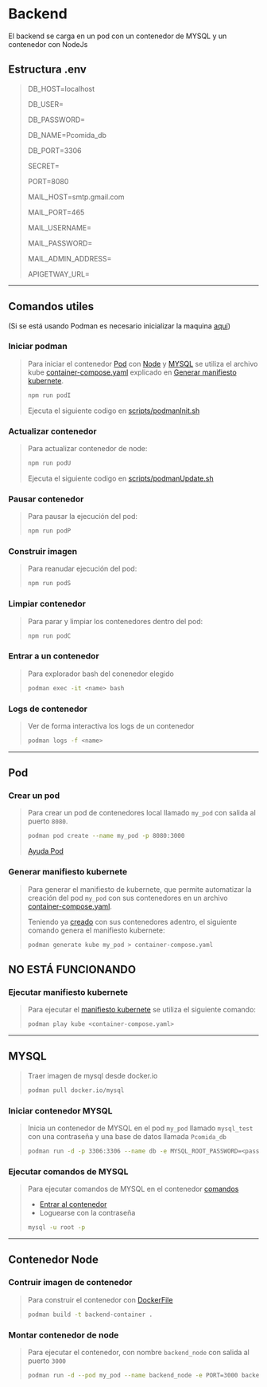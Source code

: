 # Backend

El backend se carga en un pod con un contenedor de MYSQL y un contenedor con NodeJs

## Estructura .env

> DB_HOST=localhost
> 
> DB_USER=
> 
> DB_PASSWORD=
> 
> DB_NAME=Pcomida_db
> 
> DB_PORT=3306
> 
> SECRET=
> 
> PORT=8080
> 
> MAIL_HOST=smtp.gmail.com
> 
> MAIL_PORT=465
> 
> MAIL_USERNAME=
> 
> MAIL_PASSWORD=
> 
> MAIL_ADMIN_ADDRESS=
> 
> APIGETWAY_URL=

--- 

## Comandos utiles

(Si se está usando Podman es necesario inicializar la maquina [aquí](https://github.com/containers/podman/blob/main/docs/tutorials/podman-for-windows.md))

### Iniciar podman

> Para iniciar el contenedor [Pod](#pod) con [Node](#contenedor-node) y [MYSQL](#mysql) se utiliza el archivo kube [container-compose.yaml](./container-compose.yaml) explicado en [Generar manifiesto kubernete](#generar-manifiesto-kubernete).
> 
> ```BASH 
> npm run podI
> ```
>
> Ejecuta el siguiente codigo en [scripts/podmanInit.sh](./container-backend/scripts/podmanInit.sh)

### Actualizar contenedor

> Para actualizar contenedor de node:
>
> ```BASH
> npm run podU
> ```
>
> Ejecuta el siguiente codigo en [scripts/podmanUpdate.sh](./container-backend/scripts/podmanUpdate.sh)

### Pausar contenedor

> Para pausar la ejecución del pod:
> 
> ```BASH
> npm run podP
> ```

### Construir imagen

> Para reanudar ejecución del pod: 
> 
> ```BASH
> npm run podS
> ```


### Limpiar contenedor

> Para parar y limpiar los contenedores dentro del pod:
> ```BASH
> npm run podC
> ```

### Entrar a un contenedor

> Para explorador bash del conenedor elegido
> ```BASH
> podman exec -it <name> bash
> ```

### Logs de contenedor

> Ver de forma interactiva los logs de un contenedor
> ```BASH
> podman logs -f <name>
> ```

---

## Pod

### Crear un pod 

> Para crear un pod de contenedores local llamado `my_pod` con salida al puerto `8080`.
>
> ```BASH
> podman pod create --name my_pod -p 8080:3000
> ```
>
> [Ayuda Pod](https://mohitgoyal-co.translate.goog/2021/04/23/spinning-up-and-managing-pods-with-multiple-containers-with-podman/?_x_tr_sl=en&_x_tr_tl=es&_x_tr_hl=es&_x_tr_pto=sc)


### Generar manifiesto kubernete

> Para generar el manifiesto de kubernete, que permite automatizar la creación del pod `my_pod` con sus contenedores en un archivo [container-compose.yaml](./container-compose.yaml). 
>
> Teniendo ya [creado](#crear-un-pod) con sus contenedores adentro, el siguiente comando genera el manifiesto kubernete:
>
> ```BASH
> podman generate kube my_pod > container-compose.yaml
> ```

NO ESTÁ FUNCIONANDO
---

### Ejecutar manifiesto kubernete

> Para ejecutar el [manifiesto kubernete](#generar-manifiesto-kubernete) se utiliza el siguiente comando:
>
> ```BASH
> podman play kube <container-compose.yaml>
> ```

---

## MYSQL

> Traer imagen de mysql desde docker.io
>
> ```BASH
> podman pull docker.io/mysql
> ```

### Iniciar contenedor MYSQL

> Inicia un contenedor de MYSQL en el pod ```my_pod``` llamado ```mysql_test``` con una contraseña y una base de datos llamada ```Pcomida_db```
>
> ```BASH
> podman run -d -p 3306:3306 --name db -e MYSQL_ROOT_PASSWORD=<password> -e  MYSQL_DATABASE=Pcomida_db mysql:latest
> ```

### Ejecutar comandos de MYSQL

> Para ejecutar comandos de MYSQL en el contenedor [comandos](https://stackoverflow.com/questions/59838692/mysql-root-password-is-set-but-getting-access-denied-for-user-rootlocalhost)
> - [Entrar al contenedor](#entrar-a-un-contenedor)
> - Loguearse con la contraseña
>
> ```BASH
> mysql -u root -p
> ```

---

## Contenedor Node

### Contruir imagen de contenedor

> Para construir el contenedor con [DockerFile](./container-backend/Dockerfile)
>
> ```BASH
> podman build -t backend-container .
> ```

### Montar contenedor de node

> Para ejecutar el contenedor, con nombre ```backend_node``` con salida al puerto ```3000```
>
> ```BASH
> podman run -d --pod my_pod --name backend_node -e PORT=3000 backend-container
> ```